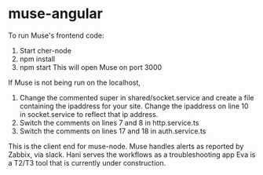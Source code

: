 # muse-angular
To run Muse's frontend code:
1. Start cher-node
2. npm install
3. npm start
This will open Muse on port 3000

If Muse is not being run on the localhost,
1. Change the commented super in shared/socket.service and create a file containing the ipaddress for your site.  Change the ipaddress on line 10 in socket.service to reflect that ip address.
2. Switch the comments on lines 7 and 8 in http.service.ts
3. Switch the comments on lines 17 and 18 in auth.service.ts

This is the client end for muse-node.
Muse handles alerts as reported by Zabbix, via slack.
Hani serves the workflows as a troubleshooting app
Eva is a T2/T3 tool that is currently under construction.
